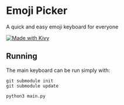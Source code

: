 # Emoji Picker
A quick and easy emoji keyboard for everyone

[![Made with Kivy](https://img.shields.io/badge/Made%20with-Kivy-1f425f.svg)](https://kivy.org/)


## Running
The main keyboard can be run simply with:
```
git submodule init
git submodule update

python3 main.py
```
